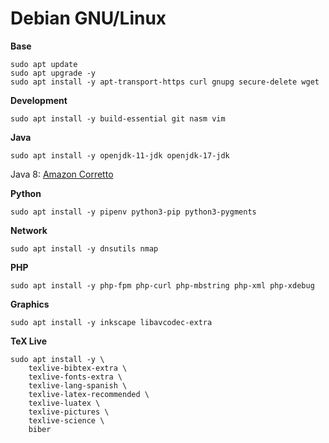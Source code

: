 # Debian GNU/Linux

**Base**

    sudo apt update
    sudo apt upgrade -y
    sudo apt install -y apt-transport-https curl gnupg secure-delete wget

**Development**

    sudo apt install -y build-essential git nasm vim

**Java**

    sudo apt install -y openjdk-11-jdk openjdk-17-jdk

Java 8: [Amazon Corretto](https://docs.aws.amazon.com/corretto/latest/corretto-8-ug/generic-linux-install.html)

**Python**

    sudo apt install -y pipenv python3-pip python3-pygments

**Network**

    sudo apt install -y dnsutils nmap

**PHP**

    sudo apt install -y php-fpm php-curl php-mbstring php-xml php-xdebug

**Graphics**

    sudo apt install -y inkscape libavcodec-extra

**TeX Live**

    sudo apt install -y \
        texlive-bibtex-extra \
        texlive-fonts-extra \
        texlive-lang-spanish \
        texlive-latex-recommended \
        texlive-luatex \
        texlive-pictures \
        texlive-science \
        biber
